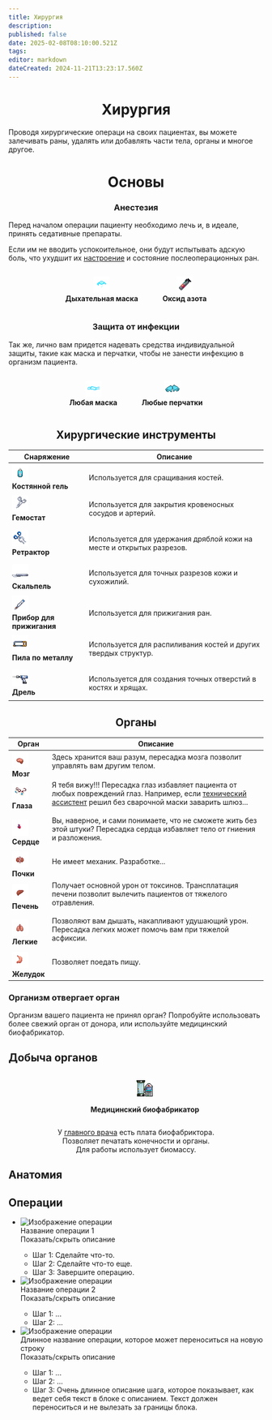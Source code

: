 ```yaml
---
title: Хирургия
description: 
published: false
date: 2025-02-08T08:10:00.521Z
tags: 
editor: markdown
dateCreated: 2024-11-21T13:23:17.560Z
---
```


# <center>Хирургия
<p>

Проводя хирургические операци на своих пациентах, вы можете залечивать раны, удалять или добавлять части тела, органы и многое другое.

# <center>Основы

### <center>Анестезия

Перед началом операции пациенту необходимо лечь и, в идеале, принять седативные препараты.<p>
Если им не вводить успокоительное, они будут испытывать адскую боль, что ухудшит их <a href="/guides/mood">настроение</a> и состояние послеоперационных ран.


<div style="text-align: center;">
<b>
  <figure style="display: inline-block; margin-right: 5px;">
    <img src="/guides/medicine/surgery/breathing_mask.png"  class="png2" alt="Дыхательная маска">
    <figcaption>Дыхательная маска</figcaption>
  </figure>

  <figure style="display: inline-block;">
    <img src="/guides/medicine/surgery/oxide.png"  class="png2" alt="Оксид азота">
    <figcaption>Оксид азота</figcaption>
  </figure>
</b>
</div>

### <center>Защита от инфекции

Так же, лично вам придется надевать средства индивидуальной защиты, такие как маска и перчатки, чтобы не занести инфекцию в организм пациента.

<div style="text-align: center;">
<b>
  <figure style="display: inline-block; margin-right: 5px;">
    <img src="/guides/medicine/surgery/mask.png"  class="png2" alt="Дыхательная маска">
    <figcaption>Любая маска</figcaption>
  </figure>

  <figure style="display: inline-block;">
    <img src="/guides/medicine/surgery/gloves.png"  class="png2" alt="Оксид азота">
    <figcaption>Любые перчатки</figcaption>
  </figure>
</b>
</div>

## <center>Хирургические инструменты


<div class="tb">
<center>
  <table class="med">
    <thead>
      <tr>
        <th>Снаряжение</th>
        <th>Описание</th>
      </tr>
    </thead>
    <tbody>
      <tr>
        <td><img src="/guides/medicine/surgery/bone-gel.png" class="png1"><br><b>Костянной гель</b></td>
        <td><p>Используется для сращивания костей. 
        </td>
      </tr>
      <tr>
        <td><img src="/guides/medicine/surgery/hemostat.png" class="png1"><br><b>Гемостат</b></td>
        <td><p>Используется для закрытия кровеносных сосудов и артерий.
        </td>
      </tr>
      <tr>
        <td><img src="/guides/medicine/surgery/retractor.png" class="png1"><br><b>Ретрактор</b></td>
        <td><p>	Используется для удержания дряблой кожи на месте и открытых разрезов.
        </td>
      </tr>
      <tr>
        <td><img src="/guides/medicine/surgery/scalpel.png" class="png1"><br><b>Скальпель</b></td>
        <td><p>Используется для точных разрезов кожи и сухожилий.
        </td>
      </tr>
      <tr>
        <td><img src="/guides/medicine/surgery/cautery.png" class="png1"><br><b>Прибор для прижигания</b></td>
        <td><p>	Используется для прижигания ран.
        </td>
      </tr>
      <tr>
        <td><img src="/guides/medicine/surgery/saw.png" class="png1"><br><b>Пила по металлу</b></td>
        <td><p>Используется для распиливания костей и других твердых структур.
        </td>
      </tr>
      <tr>
        <td><img src="/guides/medicine/surgery/drill.png" class="png1"><br><b>Дрель</b></td>
        <td><p>	Используется для создания точных отверстий в костях и хрящах.
        </td>
      </tr>
    </tbody>
  </table>
</center>
</div>

## <center> Органы

<div class="tb">
<center>
  <table class="organs">
    <thead>
      <tr>
        <th>Орган</th>
        <th>Описание</th>
      </tr>
    </thead>
    <tbody>
      <tr>
        <td><img src="/guides/medicine/surgery/organs/brain.png" class="png1"><br><b>Мозг</b></td>
        <td>Здесь хранится ваш разум, пересадка мозга позволит управлять вам другим телом.<p>
        </td>
      </tr>
      <tr>
        <td><img src="/guides/medicine/surgery/organs/eyes.png" class="png1"><br><b>Глаза</b></td>
        <td>Я тебя вижу!!! Пересадка глаз избавляет пациента от любых повреждений глаз. Например, если <a href="/roles/technicalassistant">технический ассистент</a> решил без сварочной маски заварить шлюз...<p>
        </td>
      </tr>
      <tr>
        <td><img src="/guides/medicine/surgery/organs/heart-on.gif" class="png1"><br><b>Сердце</b></td>
        <td>Вы, наверное, и сами понимаете, что не сможете жить без этой штуки? Пересадка сердца избавляет тело от гниения и разложения.<p>
        </td>
      </tr>
      <tr>
        <td><img src="/guides/medicine/surgery/organs/kidneys.png" class="png1"><br><b>Почки</b></td>
        <td>Не имеет механик. Разработке...<p>
        </td>
      </tr>
      <tr>
        <td><img src="/guides/medicine/surgery/organs/liver.png" class="png1"><br><b>Печень</b></td>
        <td>Получает основной урон от токсинов. Трансплатация печени позволит вылечить пациентов от тяжелого отравления.<p>
        </td>
      </tr>
      <tr>
        <td><img src="/guides/medicine/surgery/organs/lungs.png" class="png1"><br><b>Легкие</b></td>
        <td>Позволяют вам дышать, накапливают удушающий урон. Пересадка легких может помочь вам при тяжелой асфиксии.<p>
        </td>
      </tr>
      <tr>
        <td><img src="/guides/medicine/surgery/organs/stomach.png" class="png1"><br><b>Желудок</b></td>
        <td>Позволяет поедать пищу.<p>
        </td>
      </tr>
    </tbody>
  </table>
</center>
</div>

### Организм отвергает орган
Организм вашего пациента не принял орган? Попробуйте использовать более свежий орган от донора, или используйте медицинский биофабрикатор.

## Добыча органов
<p>
<div style="text-align: center;">
<b>
  <figure style="display: inline-block; margin-right: 5px;">
    <img src="/guides/medicine/surgery/limbgrower_idleoff.png"  class="png2">
    <figcaption><p>Медицинский биофабрикатор</figcaption>
  </figure>
</b>
</div>

  <div style="text-align: center;">У <a href="/roles/chiefmedicalofficer">главного врача</a> есть плата биофабриктора. <br>Позволяет печатать конечности и органы. <br>Для работы использует биомассу.</div>

## Анатомия 

## Операции
<p>

<ul class="operation-list">
  <li class="operation-item">
    <div class="operation-image">
      <img src="placeholder.png" alt="Изображение операции">  <!-- Замените placeholder.png -->
    </div>
    <div class="operation-details">
      <div class="operation-title">Название операции 1</div>
      <span class="operation-toggle">Показать/скрыть описание</span>
      <div class="operation-description">
        <ul>
          <li>Шаг 1: Сделайте что-то.</li>
          <li>Шаг 2: Сделайте что-то еще.</li>
          <li>Шаг 3: Завершите операцию.</li>
        </ul>
      </div>
    </div>
  </li>
  <li class="operation-item">
    <div class="operation-image">
      <img src="placeholder.png" alt="Изображение операции"> <!-- Замените placeholder.png -->
    </div>
    <div class="operation-details">
      <div class="operation-title">Название операции 2</div>
      <span class="operation-toggle">Показать/скрыть описание</span>
      <div class="operation-description">
        <ul>
          <li>Шаг 1: ...</li>
          <li>Шаг 2: ...</li>
        </ul>
      </div>
    </div>
  </li>
    <li class="operation-item">
    <div class="operation-image">
      <img src="placeholder.png" alt="Изображение операции"> <!-- Замените placeholder.png -->
    </div>
    <div class="operation-details">
      <div class="operation-title">Длинное название операции, которое может переноситься на новую строку</div>
      <span class="operation-toggle">Показать/скрыть описание</span>
      <div class="operation-description">
        <ul>
          <li>Шаг 1: ...</li>
          <li>Шаг 2: ...</li>
          <li>Шаг 3: Очень длинное описание шага, которое показывает, как ведет себя текст в блоке с описанием.  Текст должен переноситься и не вылезать за границы блока.</li>
        </ul>
      </div>
    </div>
  </li>
